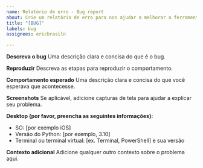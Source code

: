 ```yaml
---
name: Relatório de erro - Bug report
about: Crie um relatório de erro para nos ajudar a melhorar a ferramenta
title: "[BUG]"
labels: bug
assignees: ericbrasiln

---
```


**Descreva o bug**
Uma descrição clara e concisa do que é o bug.

**Reproduzir**
Descreva as etapas para reproduzir o comportamento.

**Comportamento esperado**
Uma descrição clara e concisa do que você esperava que acontecesse.

**Screenshots**
Se aplicável, adicione capturas de tela para ajudar a explicar seu problema.

**Desktop (por favor, preencha as seguintes informações):**
  - SO: [por exemplo iOS]
  - Versão do Python: [por exemplo, 3.10]
- Terminal ou terminal virtual: [ex. Terminal, PowerShell] e sua versão

**Contexto adicional**
Adicione qualquer outro contexto sobre o problema aqui.
